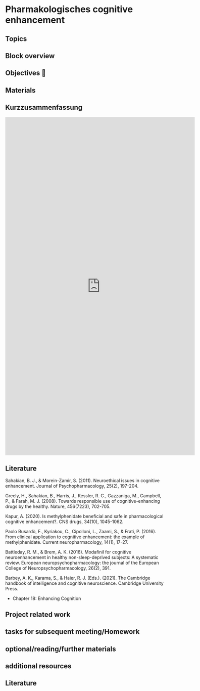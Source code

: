 # Pharmakologisches cognitive enhancement



## Topics 


## Block overview


## Objectives 📍

## Materials




## Kurzzusammenfassung

<iframe src="https://docs.google.com/document/d/10YIqojOguAA9vTN5fYh5JY8wz24ZFzQh/edit?usp=sharing&ouid=108122900663902144880&rtpof=true&sd=true" frameborder="0" width="600" height="1070" allowfullscreen="true" mozallowfullscreen="true" webkitallowfullscreen="true"></iframe>

## Literature

Sahakian, B. J., & Morein-Zamir, S. (2011). Neuroethical issues in cognitive enhancement. Journal of Psychopharmacology, 25(2), 197-204.

Greely, H., Sahakian, B., Harris, J., Kessler, R. C., Gazzaniga, M., Campbell, P., & Farah, M. J. (2008). Towards responsible use of cognitive-enhancing drugs by the healthy. Nature, 456(7223), 702-705.

Kapur, A. (2020). Is methylphenidate beneficial and safe in pharmacological cognitive enhancement?. CNS drugs, 34(10), 1045-1062.


Paolo Busardò, F., Kyriakou, C., Cipolloni, L., Zaami, S., & Frati, P. (2016). From clinical application to cognitive enhancement: the example of methylphenidate. Current neuropharmacology, 14(1), 17-27.

Battleday, R. M., & Brem, A. K. (2016). Modafinil for cognitive neuroenhancement in healthy non-sleep-deprived subjects: A systematic review. European neuropsychopharmacology: the journal of the European College of Neuropsychopharmacology, 26(2), 391.


Barbey, A. K., Karama, S., & Haier, R. J. (Eds.). (2021). The Cambridge handbook of intelligence and cognitive neuroscience. Cambridge University Press.
- Chapter 18: Enhancing Cognition


## Project related work


## tasks for subsequent meeting/Homework



## optional/reading/further materials


## additional resources


## Literature


